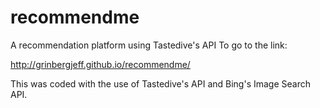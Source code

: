 # recommendme
A recommendation platform using Tastedive's API
To go to the link:

http://grinbergjeff.github.io/recommendme/

This was coded with the use of Tastedive's API and Bing's Image Search API. 
